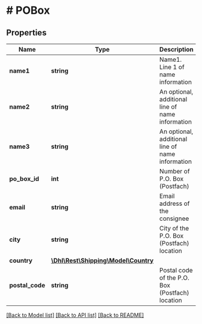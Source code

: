 # # POBox

## Properties

Name | Type | Description | Notes
------------ | ------------- | ------------- | -------------
**name1** | **string** | Name1. Line 1 of name information |
**name2** | **string** | An optional, additional line of name information | [optional]
**name3** | **string** | An optional, additional line of name information | [optional]
**po_box_id** | **int** | Number of P.O. Box (Postfach) |
**email** | **string** | Email address of the consignee | [optional]
**city** | **string** | City of the P.O. Box (Postfach) location |
**country** | [**\Dhl\Rest\Shipping\Model\Country**](Country.md) |  | [optional]
**postal_code** | **string** | Postal code of the P.O. Box (Postfach) location |

[[Back to Model list]](../../README.md#models) [[Back to API list]](../../README.md#endpoints) [[Back to README]](../../README.md)
